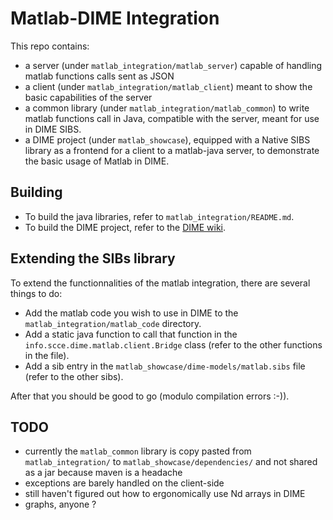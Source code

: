 # Matlab-DIME Integration

This repo contains:
- a server (under `matlab_integration/matlab_server`) capable of handling matlab
  functions calls sent as JSON
- a client (under `matlab_integration/matlab_client`) meant to show the
  basic capabilities of the server
- a common library (under `matlab_integration/matlab_common`) to write matlab
  functions call in Java, compatible with the server, meant for use in DIME
  SIBS.
- a DIME project (under `matlab_showcase`), equipped with a Native SIBS library
  as a frontend for a client to a matlab-java server, to demonstrate the basic
  usage of Matlab in DIME.

## Building

- To build the java libraries, refer to `matlab_integration/README.md`.
- To build the DIME project, refer to the [DIME wiki](https://scce.gitlab.io/dime/content/user-guide/development-with-docker.html).

## Extending the SIBs library

To extend the functionnalities of the matlab integration, there are several
things to do:
- Add the matlab code you wish to use in DIME to the
  `matlab_integration/matlab_code` directory.
- Add a static java function to call that function in the
  `info.scce.dime.matlab.client.Bridge` class (refer to the other functions in
  the file).
- Add a sib entry in the `matlab_showcase/dime-models/matlab.sibs` file (refer
  to the other sibs).

After that you should be good to go (modulo compilation errors :-)).

## TODO

- currently the `matlab_common` library is copy pasted from
  `matlab_integration/` to `matlab_showcase/dependencies/` and not shared as a
  jar because maven is a headache
- exceptions are barely handled on the client-side
- still haven't figured out how to ergonomically use Nd arrays in DIME
- graphs, anyone ?
